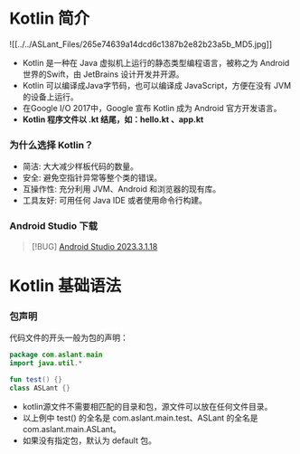 # Kotlin 简介

![[../../ASLant_Files/265e74639a14dcd6c1387b2e82b23a5b_MD5.jpg]]

- Kotlin 是一种在 Java 虚拟机上运行的静态类型编程语言，被称之为 Android 世界的Swift，由 JetBrains 设计开发并开源。
- Kotlin 可以编译成Java字节码，也可以编译成 JavaScript，方便在没有 JVM 的设备上运行。
- 在Google I/O 2017中，Google 宣布 Kotlin 成为 Android 官方开发语言。
- **Kotlin 程序文件以 .kt 结尾，如：hello.kt 、app.kt**
### 为什么选择 Kotlin？

- 简洁: 大大减少样板代码的数量。
- 安全: 避免空指针异常等整个类的错误。
- 互操作性: 充分利用 JVM、Android 和浏览器的现有库。
- 工具友好: 可用任何 Java IDE 或者使用命令行构建。
### Android Studio 下载
> [!BUG] [Android Studio 2023.3.1.18](https://redirector.gvt1.com/edgedl/android/studio/install/2023.3.1.18/android-studio-2023.3.1.18-windows.exe)
# Kotlin 基础语法
### 包声明

代码文件的开头一般为包的声明：
```kotlin
package com.aslant.main
import java.util.*

fun test() {}
class ASLant {}
```

- kotlin源文件不需要相匹配的目录和包，源文件可以放在任何文件目录。
- 以上例中 test() 的全名是 com.aslant.main.test、ASLant 的全名是 com.aslant.main.ASLant。
- 如果没有指定包，默认为 default 包。








